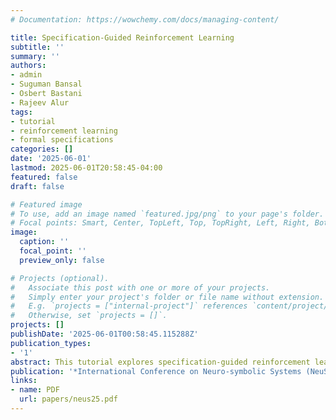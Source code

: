```yaml
---
# Documentation: https://wowchemy.com/docs/managing-content/

title: Specification-Guided Reinforcement Learning
subtitle: ''
summary: ''
authors:
- admin
- Suguman Bansal
- Osbert Bastani
- Rajeev Alur
tags:
- tutorial
- reinforcement learning
- formal specifications
categories: []
date: '2025-06-01'
lastmod: 2025-06-01T20:58:45-04:00
featured: false
draft: false

# Featured image
# To use, add an image named `featured.jpg/png` to your page's folder.
# Focal points: Smart, Center, TopLeft, Top, TopRight, Left, Right, BottomLeft, Bottom, BottomRight.
image:
  caption: ''
  focal_point: ''
  preview_only: false

# Projects (optional).
#   Associate this post with one or more of your projects.
#   Simply enter your project's folder or file name without extension.
#   E.g. `projects = ["internal-project"]` references `content/project/deep-learning/index.md`.
#   Otherwise, set `projects = []`.
projects: []
publishDate: '2025-06-01T00:58:45.115288Z'
publication_types:
- '1'
abstract: This tutorial explores specification-guided reinforcement learning as an alternative to traditional reward-based approaches, where the design of effective reward functions can be tedious, error-prone, and may not capture complex objectives. We introduce formal logical specifications as a more intuitive and precise way to define agent behavior, focusing on the theoretical guarantees and algorithmic aspects of learning from specifications. We examine both fundamental limitations in infinite-horizon settings and practical approaches for finite-horizon specifications.
publication: '*International Conference on Neuro-symbolic Systems (NeuS)*'
links:
- name: PDF
  url: papers/neus25.pdf
---
```

